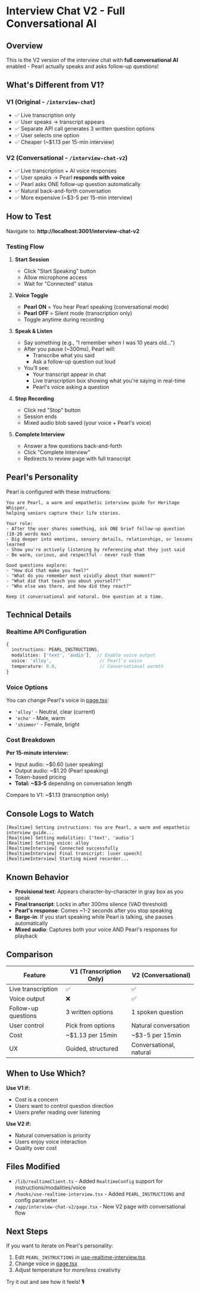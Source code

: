 # Interview Chat V2 - Full Conversational AI

## Overview

This is the V2 version of the interview chat with **full conversational AI** enabled - Pearl actually speaks and asks follow-up questions!

## What's Different from V1?

### V1 (Original - `/interview-chat`)
- ✅ Live transcription only
- ✅ User speaks → transcript appears
- ✅ Separate API call generates 3 written question options
- ✅ User selects one option
- ✅ Cheaper (~$1.13 per 15-min interview)

### V2 (Conversational - `/interview-chat-v2`)
- ✅ Live transcription + AI voice responses
- ✅ User speaks → Pearl **responds with voice**
- ✅ Pearl asks ONE follow-up question automatically
- ✅ Natural back-and-forth conversation
- ✅ More expensive (~$3-5 per 15-min interview)

## How to Test

Navigate to: **http://localhost:3001/interview-chat-v2**

### Testing Flow

1. **Start Session**
   - Click "Start Speaking" button
   - Allow microphone access
   - Wait for "Connected" status

2. **Voice Toggle**
   - **Pearl ON** = You hear Pearl speaking (conversational mode)
   - **Pearl OFF** = Silent mode (transcription only)
   - Toggle anytime during recording

3. **Speak & Listen**
   - Say something (e.g., "I remember when I was 10 years old...")
   - After you pause (~300ms), Pearl will:
     - Transcribe what you said
     - Ask a follow-up question out loud
   - You'll see:
     - Your transcript appear in chat
     - Live transcription box showing what you're saying in real-time
     - Pearl's voice asking a question

4. **Stop Recording**
   - Click red "Stop" button
   - Session ends
   - Mixed audio blob saved (your voice + Pearl's voice)

5. **Complete Interview**
   - Answer a few questions back-and-forth
   - Click "Complete Interview"
   - Redirects to review page with full transcript

## Pearl's Personality

Pearl is configured with these instructions:

```
You are Pearl, a warm and empathetic interview guide for Heritage Whisper,
helping seniors capture their life stories.

Your role:
- After the user shares something, ask ONE brief follow-up question (10-20 words max)
- Dig deeper into emotions, sensory details, relationships, or lessons learned
- Show you're actively listening by referencing what they just said
- Be warm, curious, and respectful - never rush them

Good questions explore:
- "How did that make you feel?"
- "What do you remember most vividly about that moment?"
- "What did that teach you about yourself?"
- "Who else was there, and how did they react?"

Keep it conversational and natural. One question at a time.
```

## Technical Details

### Realtime API Configuration

```typescript
{
  instructions: PEARL_INSTRUCTIONS,
  modalities: ['text', 'audio'],  // Enable voice output
  voice: 'alloy',                  // Pearl's voice
  temperature: 0.8,                // Conversational warmth
}
```

### Voice Options

You can change Pearl's voice in [page.tsx](app/interview-chat-v2/page.tsx:133):
- `'alloy'` - Neutral, clear (current)
- `'echo'` - Male, warm
- `'shimmer'` - Female, bright

### Cost Breakdown

**Per 15-minute interview:**
- Input audio: ~$0.60 (user speaking)
- Output audio: ~$1.20 (Pearl speaking)
- Token-based pricing
- **Total: ~$3-5** depending on conversation length

Compare to V1: ~$1.13 (transcription only)

## Console Logs to Watch

```
[Realtime] Setting instructions: You are Pearl, a warm and empathetic interview guide...
[Realtime] Setting modalities: ['text', 'audio']
[Realtime] Setting voice: alloy
[RealtimeInterview] Connected successfully
[RealtimeInterview] Final transcript: [user speech]
[RealtimeInterview] Starting mixed recorder...
```

## Known Behavior

- **Provisional text**: Appears character-by-character in gray box as you speak
- **Final transcript**: Locks in after 300ms silence (VAD threshold)
- **Pearl's response**: Comes ~1-2 seconds after you stop speaking
- **Barge-in**: If you start speaking while Pearl is talking, she pauses automatically
- **Mixed audio**: Captures both your voice AND Pearl's responses for playback

## Comparison

| Feature | V1 (Transcription Only) | V2 (Conversational) |
|---------|------------------------|---------------------|
| Live transcription | ✅ | ✅ |
| Voice output | ❌ | ✅ |
| Follow-up questions | 3 written options | 1 spoken question |
| User control | Pick from options | Natural conversation |
| Cost | ~$1.13 per 15min | ~$3-5 per 15min |
| UX | Guided, structured | Conversational, natural |

## When to Use Which?

**Use V1 if:**
- Cost is a concern
- Users want to control question direction
- Users prefer reading over listening

**Use V2 if:**
- Natural conversation is priority
- Users enjoy voice interaction
- Quality over cost

## Files Modified

- `/lib/realtimeClient.ts` - Added `RealtimeConfig` support for instructions/modalities/voice
- `/hooks/use-realtime-interview.tsx` - Added `PEARL_INSTRUCTIONS` and config parameter
- `/app/interview-chat-v2/page.tsx` - New V2 page with conversational flow

## Next Steps

If you want to iterate on Pearl's personality:
1. Edit `PEARL_INSTRUCTIONS` in [use-realtime-interview.tsx](hooks/use-realtime-interview.tsx:22-36)
2. Change voice in [page.tsx](app/interview-chat-v2/page.tsx:133)
3. Adjust temperature for more/less creativity

Try it out and see how it feels! 🎙️
